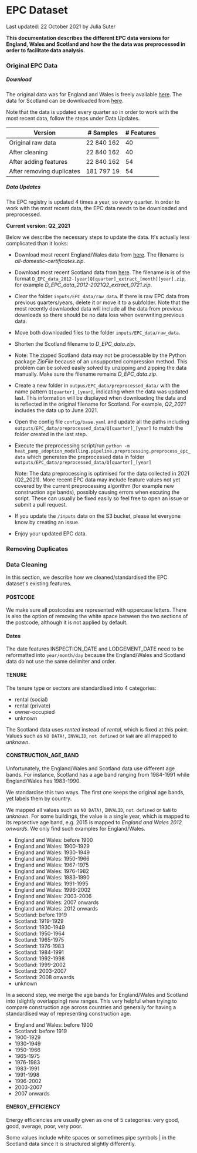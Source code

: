 # EPC Dataset

Last updated: 22 October 2021 by Julia Suter

**This documentation describes the different EPC data versions for England, Wales and Scotland and how the the data was preprocessed in order to facilitate data analysis.**

### Original EPC Data

##### Download

The original data was for England and Wales is freely available [here](https://epc.opendatacommunities.org/https://epc.opendatacommunities.org/). The data for Scotland can be downloaded from [here](https://statistics.gov.scot/resource?uri=http%3A%2F%2Fstatistics.gov.scot%2Fdata%2Fdomestic-energy-performance-certificates).

Note that the data is updated every quarter so in order to work with the most recent data, follow the steps under Data Updates.

| Version                   | # Samples  | # Features |
| ------------------------- | ---------- | ---------- |
| Original raw data         | 22 840 162 | 40         |
| After cleaning            | 22 840 162 | 40         |
| After adding features     | 22 840 162 | 54         |
| After removing duplicates | 181 797 19 | 54         |

##### Data Updates

The EPC registry is updated 4 times a year, so every quarter. In order to work with the most recent data, the EPC data needs to be downloaded and preprocessed.

**Current version: Q2_2021**

Below we describe the necessary steps to update the data. It's actually less complicated than it looks:

- Download most recent England/Wales data from [here](https://epc.opendatacommunities.org/https://epc.opendatacommunities.org/). The filename is _all-domestic-certificates.zip_.

- Download most recent Scotland data from [here](https://statistics.gov.scot/resource?uri=http%3A%2F%2Fstatistics.gov.scot%2Fdata%2Fdomestic-energy-performance-certificates). The filename is is of the format `D_EPC_data_2012-[year]Q[quarter]_extract_[month][year].zip`, for example _D_EPC_data_2012-2021Q2_extract_0721.zip_.

- Clear the folder `inputs/EPC_data/raw_data`. If there is raw EPC data from previous quarters/years, delete it or move it to a subfolder. Note that the most recently downlaoded data will include all the data from previous downloads so there should be no data loss when overwriting previous data.

- Move both downloaded files to the folder `inputs/EPC_data/raw_data`.

- Shorten the Scotland filename to _D_EPC_data.zip_.

- Note: The zipped Scotland data may not be processable by the Python package _ZipFile_ because of an unsupported compression method. This problem can be solved easily solved by unzipping and zipping the data manually. Make sure the filename remains _D_EPC_data.zip_.

- Create a new folder in `outpus/EPC_data/preprocessed_data/` with the name pattern `Q[quarter]_[year]`, indicating when the data was updated last. This information will be displayed when downloading the data and is reflected in the original filename for Scotland. For example, _Q2_2021_ includes the data up to June 2021.

- Open the config file `config/base.yaml` and update all the paths including `outputs/EPC_data/preprocessed_data/Q[quarter]_[year]` to match the folder created in the last step.

- Execute the preprocessing script/run `python -m heat_pump_adoption_modelling.pipeline.preprocessing.preprocess_epc_data` which generates the preprocessed data in folder `outputs/EPC_data/preprocessed_data/Q[quarter]_[year]`

  Note: The data preprocessing is optimised for the data collected in 2021 (Q2_2021). More recent EPC data may include feature values not yet covered by the current preprocessing algorithm (for example new construction age bands), possibly causing errors when excuting the script.
  These can usually be fixed easily so feel free to open an issue or submit a pull request.

- If you update the `/inputs` data on the S3 bucket, please let everyone know by creating an issue.

- Enjoy your updated EPC data.

### Removing Duplicates

### Data Cleaning

In this section, we describe how we cleaned/standardised the EPC dataset's existing features.

#### POSTCODE

We make sure all postcodes are represented with uppercase letters. There is also the option of removing the white space between the two sections of the postcode, although it is not applied by default.

#### Dates

The date features INSPECTION_DATE and LODGEMENT_DATE need to be reformatted into `year/month/day` because the England/Wales and Scotland data do not use the same delimiter and order.

#### TENURE

The tenure type or sectors are standardised into 4 categories:

- rental (social)
- rental (private)
- owner-occupied
- unknown

The Scotland data uses _rented_ instead of _rental_, which is fixed at this point. Values such as `NO DATA!`, `INVALID`, `not defined` or `NaN` are all mapped to _unknown_.

#### CONSTRUCTION_AGE_BAND

Unfortunately, the England/Wales and Scotland data use different age bands. For instance, Scotland has a age band ranging from 1984-1991 while England/Wales has 1983-1990.

We standardise this two ways. The first one keeps the original age bands, yet labels them by country.

We mapped all values such as `NO DATA!`, `INVALID`, `not defined` or `NaN` to _unknown_. For some buildings, the value is a single year, which is mapped to its repsective age band, e.g. 2015 is mapped to _England and Wales 2012 onwards_. We only find such examples for England/Wales.

- England and Wales: before 1900
- England and Wales: 1900-1929
- England and Wales: 1930-1949
- England and Wales: 1950-1966
- England and Wales: 1967-1975
- England and Wales: 1976-1982
- England and Wales: 1983-1990
- England and Wales: 1991-1995
- England and Wales: 1996-2002
- England and Wales: 2003-2006
- England and Wales: 2007 onwards
- England and Wales: 2012 onwards
- Scotland: before 1919
- Scotland: 1919-1929
- Scotland: 1930-1949
- Scotland: 1950-1964
- Scotland: 1965-1975
- Scotland: 1976-1983
- Scotland: 1984-1991
- Scotland: 1992-1998
- Scotland: 1999-2002
- Scotland: 2003-2007
- Scotland: 2008 onwards
- unknown

In a second step, we merge the age bands for England/Wales and Scotland into (slightly overlapping) new ranges. This very helpful when trying to compare construction age across countries and generally for having a standardised way of representing construction age.

- England and Wales: before 1900
- Scotland: before 1919
- 1900-1929
- 1930-1949
- 1950-1966
- 1965-1975
- 1976-1983
- 1983-1991
- 1991-1998
- 1996-2002
- 2003-2007
- 2007 onwards

#### ENERGY_EFFICIENCY

Energy efficiencies are usually given as one of 5 categories: very good, good, average, poor, very poor.

Some values include white spaces or sometimes pipe symbols | in the Scotland data since it is structured slightly differently.
